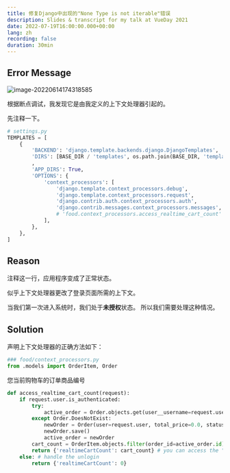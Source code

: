 ```yaml
---
title: 修复Django中出现的"None Type is not iterable"错误 
description: Slides & transcript for my talk at VueDay 2021
date: 2022-07-19T16:00:00.000+00:00
lang: zh
recording: false
duration: 30min
---
```

## Error Message
![image-20220614174318585](https://image-1256777099.cos.ap-beijing-fsi.myqcloud.com/2022/image-20220614174318585.png)

根据断点调试，我发现它是由我定义的上下文处理器引起的。

先注释一下。

```python
# settings.py
TEMPLATES = [
    {
        'BACKEND': 'django.template.backends.django.DjangoTemplates',
        'DIRS': [BASE_DIR / 'templates', os.path.join(BASE_DIR, 'templates')]
        ,
        'APP_DIRS': True,
        'OPTIONS': {
            'context_processors': [
                'django.template.context_processors.debug',
                'django.template.context_processors.request',
                'django.contrib.auth.context_processors.auth',
                'django.contrib.messages.context_processors.messages',
                # 'food.context_processors.access_realtime_cart_count'
            ],
        },
    },
]
```

## Reason
注释这一行，应用程序变成了正常状态。

似乎上下文处理器更改了登录页面所需的上下文。

当我们第一次进入系统时，我们处于**未授权**状态。 所以我们需要处理这种情况。

## Solution

声明上下文处理器的正确方法如下：
```python
### food/context_processors.py
from .models import OrderItem, Order
```

您当前购物车的订单商品编号

```py
def access_realtime_cart_count(request):
    if request.user.is_authenticated:
        try:
            active_order = Order.objects.get(user__username=request.user.username, status=1)
        except Order.DoesNotExist:
            newOrder = Order(user=request.user, total_price=0.0, status=1)
            newOrder.save()
            active_order = newOrder
        cart_count = OrderItem.objects.filter(order_id=active_order.id).count()
        return {'realtimeCartCount': cart_count} # you can access the "cart_count" variable in any tempaltes of your projec
    else: # handle the unlogin 
        return {'realtimeCartCount': 0}
```

